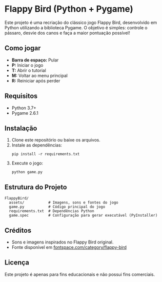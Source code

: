 # Flappy Bird (Python + Pygame)

Este projeto é uma recriação do clássico jogo Flappy Bird, desenvolvido em Python utilizando a biblioteca Pygame. O objetivo é simples: controle o pássaro, desvie dos canos e faça a maior pontuação possível!

## Como jogar
- **Barra de espaço:** Pular
- **P:** Iniciar o jogo
- **T:** Abrir o tutorial
- **M:** Voltar ao menu principal
- **R:** Reiniciar após perder

## Requisitos
- Python 3.7+
- Pygame 2.6.1

## Instalação
1. Clone este repositório ou baixe os arquivos.
2. Instale as dependências:
   ```pwsh
   pip install -r requirements.txt
   ```
3. Execute o jogo:
   ```pwsh
   python game.py
   ```

## Estrutura do Projeto
```
FlappyBird/
  assets/           # Imagens, sons e fontes do jogo
  game.py           # Código principal do jogo
  requirements.txt  # Dependências Python
  game.spec         # Configuração para gerar executável (PyInstaller)
```

## Créditos
- Sons e imagens inspirados no Flappy Bird original.
- Fonte disponível em [fontspace.com/category/flappy-bird](https://www.fontspace.com/category/flappy-bird)

## Licença
Este projeto é apenas para fins educacionais e não possui fins comerciais.
